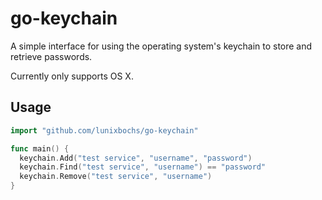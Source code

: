 go-keychain
====

A simple interface for using the operating system's keychain to store and retrieve passwords.

Currently only supports OS X.

Usage
----

```Go
import "github.com/lunixbochs/go-keychain"

func main() {
  keychain.Add("test service", "username", "password")
  keychain.Find("test service", "username") == "password"
  keychain.Remove("test service", "username")
}
```
